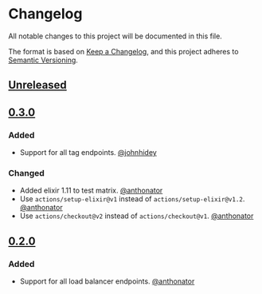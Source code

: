 # Changelog
All notable changes to this project will be documented in this file.

The format is based on [Keep a Changelog](https://keepachangelog.com/en/1.0.0/),
and this project adheres to [Semantic Versioning](https://semver.org/spec/v2.0.0.html).

## [Unreleased]

## [0.3.0]

### Added

- Support for all tag endpoints. [@johnhidey](https://github.com/johnhidey)

### Changed

- Added elixir 1.11 to test matrix. [@anthonator](https://github.com/anthonator)
- Use `actions/setup-elixir@v1` instead of `actions/setup-elixir@v1.2`. [@anthonator](https://github.com/anthonator)
- Use `actions/checkout@v2` instead of `actions/checkout@v1`. [@anthonator](https://github.com/anthonator)

## [0.2.0]

### Added

- Support for all load balancer endpoints. [@anthonator](https://github.com/anthonator)

[Unreleased]: https://github.com/malomohq/digital-ocean-elixir/compare/v0.3.0...HEAD
[0.2.0]: https://github.com/malomohq/digital-ocean-elixir/compare/v0.1.2...v0.2.0
[0.3.0]: https://github.com/malomohq/digital-ocean-elixir/compare/v0.0.2.0...v0.3.0
